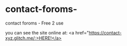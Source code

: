 # contact-foroms-
contact foroms  - Free 2 use


you can see the site online at: <a href="https://contact-xyz.glitch.me/:>HERE!</a>
